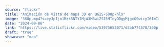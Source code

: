 ```yaml
---
source: "flickr"
title: "Animación de vista de mapa 3D en QGIS-600p-hls"
image: "360p.mp4?s=eyJpIjo1Mzk3NTY1MjA3MSwiZSI6MTcyODgyMjgxOSwicyI6ImIzNTdmZjcxMjQ4NDEzNTMxMDY4ZDYwNTE0MjAwZjgyZjEzMzk2OGQiLCJ2IjoxfQ.mp4"
date: "2024-09-06"
link: "https://live.staticflickr.com/video/53975652071/d3bb774578/360p.mp4?s=eyJpIjo1Mzk3NTY1MjA3MSwiZSI6MTcyODgyMjgxOSwicyI6ImIzNTdmZjcxMjQ4NDEzNTMxMDY4ZDYwNTE0MjAwZjgyZjEzMzk2OGQiLCJ2IjoxfQ"
draft: "true"
showcase: "map"
---
```

